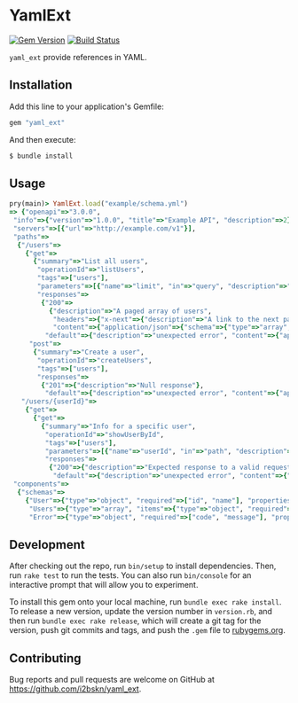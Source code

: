 # YamlExt

[![Gem Version](https://badge.fury.io/rb/yaml_ext.svg)](https://badge.fury.io/rb/yaml_ext)
[![Build Status](https://travis-ci.org/i2bskn/yaml_ext.svg?branch=master)](https://travis-ci.org/i2bskn/yaml_ext)

`yaml_ext` provide references in YAML.

## Installation

Add this line to your application's Gemfile:

```ruby
gem "yaml_ext"
```

And then execute:

```bash
$ bundle install
```

## Usage

```ruby
pry(main)> YamlExt.load("example/schema.yml")
=> {"openapi"=>"3.0.0",
 "info"=>{"version"=>"1.0.0", "title"=>"Example API", "description"=>2},
 "servers"=>[{"url"=>"http://example.com/v1"}],
 "paths"=>
  {"/users"=>
    {"get"=>
      {"summary"=>"List all users",
       "operationId"=>"listUsers",
       "tags"=>["users"],
       "parameters"=>[{"name"=>"limit", "in"=>"query", "description"=>"How many items to return at one time (max 100)", "required"=>false, "schema"=>{"type"=>"integer"}}],
       "responses"=>
        {"200"=>
          {"description"=>"A paged array of users",
           "headers"=>{"x-next"=>{"description"=>"A link to the next page of responses", "schema"=>{"type"=>"string"}}},
           "content"=>{"application/json"=>{"schema"=>{"type"=>"array", "items"=>{"type"=>"object", "required"=>["id", "name"], "properties"=>{"id"=>{"type"=>"integer"}, "name"=>{"type"=>"string"}, "tag"=>{"type"=>"string"}}}}}}},
         "default"=>{"description"=>"unexpected error", "content"=>{"application/json"=>{"schema"=>{"type"=>"object", "required"=>["code", "message"], "properties"=>{"code"=>{"type"=>"integer"}, "message"=>{"type"=>"string"}}}}}}}},
     "post"=>
      {"summary"=>"Create a user",
       "operationId"=>"createUsers",
       "tags"=>["users"],
       "responses"=>
        {"201"=>{"description"=>"Null response"},
         "default"=>{"description"=>"unexpected error", "content"=>{"application/json"=>{"schema"=>{"type"=>"object", "required"=>["code", "message"], "properties"=>{"code"=>{"type"=>"integer"}, "message"=>{"type"=>"string"}}}}}}}}},
   "/users/{userId}"=>
    {"get"=>
      {"get"=>
        {"summary"=>"Info for a specific user",
         "operationId"=>"showUserById",
         "tags"=>["users"],
         "parameters"=>[{"name"=>"userId", "in"=>"path", "description"=>"The id of the user", "required"=>true, "schema"=>{"type"=>"integer"}}],
         "responses"=>
          {"200"=>{"description"=>"Expected response to a valid request", "content"=>{"application/json"=>{"schema"=>{"type"=>"object", "required"=>["id", "name"], "properties"=>{"id"=>{"type"=>"integer"}, "name"=>{"type"=>"string"}, "tag"=>{"type"=>"string"}}}}}},
           "default"=>{"description"=>"unexpected error", "content"=>{"application/json"=>{"schema"=>{"type"=>"object", "required"=>["code", "message"], "properties"=>{"code"=>{"type"=>"integer"}, "message"=>{"type"=>"string"}}}}}}}}}}},
 "components"=>
  {"schemas"=>
    {"User"=>{"type"=>"object", "required"=>["id", "name"], "properties"=>{"id"=>{"type"=>"integer"}, "name"=>{"type"=>"string"}, "tag"=>{"type"=>"string"}}},
     "Users"=>{"type"=>"array", "items"=>{"type"=>"object", "required"=>["id", "name"], "properties"=>{"id"=>{"type"=>"integer"}, "name"=>{"type"=>"string"}, "tag"=>{"type"=>"string"}}}},
     "Error"=>{"type"=>"object", "required"=>["code", "message"], "properties"=>{"code"=>{"type"=>"integer"}, "message"=>{"type"=>"string"}}}}}}
```

## Development

After checking out the repo, run `bin/setup` to install dependencies. Then, run `rake test` to run the tests. You can also run `bin/console` for an interactive prompt that will allow you to experiment.

To install this gem onto your local machine, run `bundle exec rake install`. To release a new version, update the version number in `version.rb`, and then run `bundle exec rake release`, which will create a git tag for the version, push git commits and tags, and push the `.gem` file to [rubygems.org](https://rubygems.org).

## Contributing

Bug reports and pull requests are welcome on GitHub at https://github.com/i2bskn/yaml_ext.
